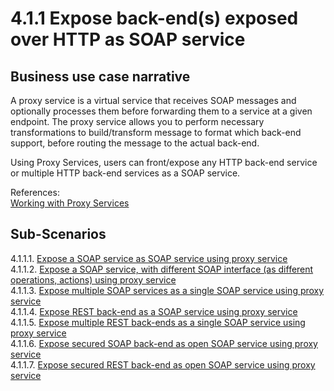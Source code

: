 # 4.1.1 Expose back-end(s) exposed over HTTP as SOAP service

## Business use case narrative

A proxy service is a virtual service that receives SOAP messages and optionally processes them before forwarding them to a 
service at a given endpoint. The proxy service allows you to perform necessary transformations to build/transform message 
to format which back-end support, before routing the message to the actual back-end.

Using Proxy Services, users can front/expose any HTTP back-end service or multiple HTTP back-end services as a SOAP service.

References:  
[Working with Proxy Services](https://docs.wso2.com/display/EI640/Working+with+Proxy+Services)


## Sub-Scenarios

4.1.1.1. [Expose a SOAP service as SOAP service using proxy service](4.1.1.1-Expose-a-SOAP-service-as-SOAP-service-using-proxy-service)  
4.1.1.2. [Expose a SOAP service, with different SOAP interface (as different operations, actions) using proxy service](4.1.1.2-Expose-a-SOAP-service-with-different-SOAP-interface-using-proxy-service)  
4.1.1.3. [Expose multiple SOAP services as a single SOAP service using proxy service](4.1.1.3-Expose-multiple-SOAP-services-as-a-single-SOAP-service-using-proxy-service)  
4.1.1.4. [Expose REST back-end as a SOAP service using proxy service](4.1.1.4-Expose-REST-back-end-as-a-SOAP-service-using-proxy-service)  
4.1.1.5. [Expose multiple REST back-ends as a single SOAP service using proxy service](4.1.1.5-Expose-multiple-REST-back-ends-as-a-single-SOAP-service-using-proxy-service)  
4.1.1.6. [Expose secured SOAP back-end as open SOAP service using proxy service](4.1.1.6-Expose-secured-SOAP-back-end-as-open-SOAP-service-using-proxy-service)  
4.1.1.7. [Expose secured REST back-end as open SOAP service using proxy service](4.1.1.7-Expose-secured-REST-back-end-as-open-SOAP-service-using-proxy-service)  
